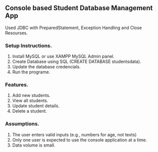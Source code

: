 ## Console based Student Database Management App

Used JDBC with PreparedStatement, Exception Handling and Close Resourses.

### Setup Instructions.

1. Install MySQL or use XAMPP MySQL Admin panel.
2. Create Database using SQL (CREATE DATABASE studentsdata).
3. Update the database credencials.
4. Run the programe. 
    
### Features.

1. Add new students.
2. View all students.
3. Update student details.
4. Delete a student.
    
### Assumptions.

1. The user enters valid inputs (e.g., numbers for age, not texts)
2. Only one user is expected to use the console application at a time.
3. Data volume is small.


